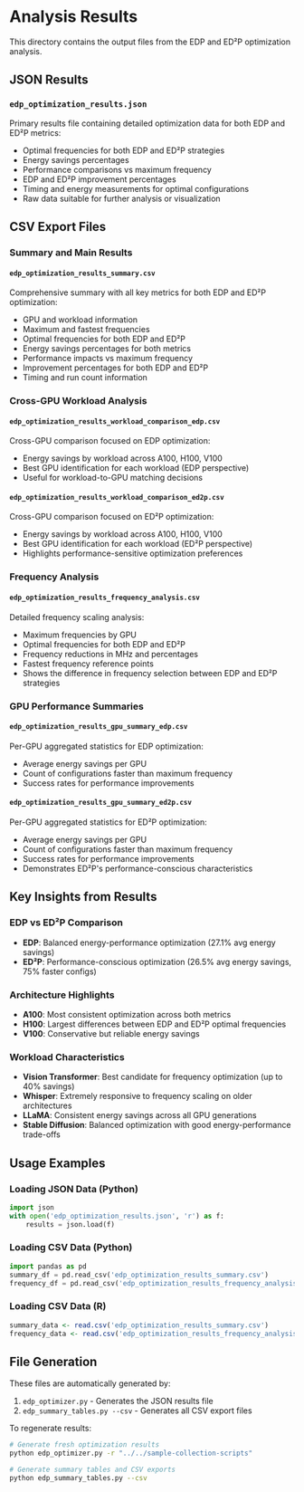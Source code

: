 # Analysis Results

This directory contains the output files from the EDP and ED²P optimization analysis.

## JSON Results

### `edp_optimization_results.json`
Primary results file containing detailed optimization data for both EDP and ED²P metrics:
- Optimal frequencies for both EDP and ED²P strategies
- Energy savings percentages 
- Performance comparisons vs maximum frequency
- EDP and ED²P improvement percentages
- Timing and energy measurements for optimal configurations
- Raw data suitable for further analysis or visualization

## CSV Export Files

### Summary and Main Results

#### `edp_optimization_results_summary.csv`
Comprehensive summary with all key metrics for both EDP and ED²P optimization:
- GPU and workload information
- Maximum and fastest frequencies
- Optimal frequencies for both EDP and ED²P
- Energy savings percentages for both metrics
- Performance impacts vs maximum frequency
- Improvement percentages for both EDP and ED²P
- Timing and run count information

### Cross-GPU Workload Analysis

#### `edp_optimization_results_workload_comparison_edp.csv`
Cross-GPU comparison focused on EDP optimization:
- Energy savings by workload across A100, H100, V100
- Best GPU identification for each workload (EDP perspective)
- Useful for workload-to-GPU matching decisions

#### `edp_optimization_results_workload_comparison_ed2p.csv`
Cross-GPU comparison focused on ED²P optimization:
- Energy savings by workload across A100, H100, V100
- Best GPU identification for each workload (ED²P perspective)
- Highlights performance-sensitive optimization preferences

### Frequency Analysis

#### `edp_optimization_results_frequency_analysis.csv`
Detailed frequency scaling analysis:
- Maximum frequencies by GPU
- Optimal frequencies for both EDP and ED²P
- Frequency reductions in MHz and percentages
- Fastest frequency reference points
- Shows the difference in frequency selection between EDP and ED²P strategies

### GPU Performance Summaries

#### `edp_optimization_results_gpu_summary_edp.csv`
Per-GPU aggregated statistics for EDP optimization:
- Average energy savings per GPU
- Count of configurations faster than maximum frequency
- Success rates for performance improvements

#### `edp_optimization_results_gpu_summary_ed2p.csv`
Per-GPU aggregated statistics for ED²P optimization:
- Average energy savings per GPU
- Count of configurations faster than maximum frequency  
- Success rates for performance improvements
- Demonstrates ED²P's performance-conscious characteristics

## Key Insights from Results

### EDP vs ED²P Comparison
- **EDP**: Balanced energy-performance optimization (27.1% avg energy savings)
- **ED²P**: Performance-conscious optimization (26.5% avg energy savings, 75% faster configs)

### Architecture Highlights
- **A100**: Most consistent optimization across both metrics
- **H100**: Largest differences between EDP and ED²P optimal frequencies
- **V100**: Conservative but reliable energy savings

### Workload Characteristics
- **Vision Transformer**: Best candidate for frequency optimization (up to 40% savings)
- **Whisper**: Extremely responsive to frequency scaling on older architectures
- **LLaMA**: Consistent energy savings across all GPU generations
- **Stable Diffusion**: Balanced optimization with good energy-performance trade-offs

## Usage Examples

### Loading JSON Data (Python)
```python
import json
with open('edp_optimization_results.json', 'r') as f:
    results = json.load(f)
```

### Loading CSV Data (Python)
```python
import pandas as pd
summary_df = pd.read_csv('edp_optimization_results_summary.csv')
frequency_df = pd.read_csv('edp_optimization_results_frequency_analysis.csv')
```

### Loading CSV Data (R)
```r
summary_data <- read.csv('edp_optimization_results_summary.csv')
frequency_data <- read.csv('edp_optimization_results_frequency_analysis.csv')
```

## File Generation

These files are automatically generated by:
1. `edp_optimizer.py` - Generates the JSON results file
2. `edp_summary_tables.py --csv` - Generates all CSV export files

To regenerate results:
```bash
# Generate fresh optimization results
python edp_optimizer.py -r "../../sample-collection-scripts"

# Generate summary tables and CSV exports  
python edp_summary_tables.py --csv
```

